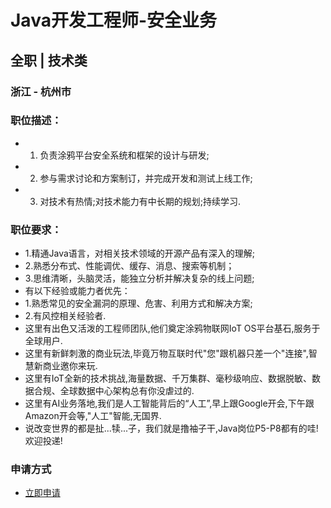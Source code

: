 
# Java开发工程师-安全业务
## 全职  |  技术类
### 浙江 - 杭州市

### 职位描述：
- 1. 负责涂鸦平台安全系统和框架的设计与研发;
- 2. 参与需求讨论和方案制订，并完成开发和测试上线工作;
- 3. 对技术有热情;对技术能力有中长期的规划;持续学习.

### 职位要求：
- 1.精通Java语言，对相关技术领域的开源产品有深入的理解;
- 2.熟悉分布式、性能调优、缓存、消息、搜索等机制；
- 3.思维清晰，头脑灵活，能独立分析并解决复杂的线上问题;
- 有以下经验或能力者优先：
- 1.熟悉常见的安全漏洞的原理、危害、利用方式和解决方案;
- 2.有风控相关经验者.
- 这里有出色又活泼的工程师团队,他们奠定涂鸦物联网IoT OS平台基石,服务于全球用户.
- 这里有新鲜刺激的商业玩法,毕竟万物互联时代"您"跟机器只差一个"连接",智慧新商业邀你来玩.
- 这里有IoT全新的技术挑战,海量数据、千万集群、毫秒级响应、数据脱敏、数据合规、全球数据中心架构总有你没虐过的.
- 这里有AI业务落地,我们是人工智能背后的“人工”,早上跟Google开会,下午跟Amazon开会等,"人工"智能,无国界.
- 说改变世界的都是扯...犊...子，我们就是撸袖子干,Java岗位P5-P8都有的哇!欢迎投递!
### 申请方式
- <a href="mailto:hr@tuya.com" title=yourName-Java开发工程师-安全业务>立即申请</a>